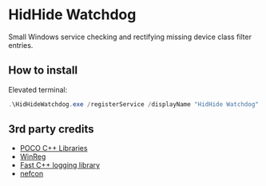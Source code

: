 # HidHide Watchdog

Small Windows service checking and rectifying missing device class filter entries.

## How to install

Elevated terminal:

```PowerShell
.\HidHideWatchdog.exe /registerService /displayName "HidHide Watchdog"
```

## 3rd party credits

- [POCO C++ Libraries](https://pocoproject.org/)
- [WinReg](https://github.com/GiovanniDicanio/WinReg)
- [Fast C++ logging library](https://github.com/gabime/spdlog)
- [nefcon](https://github.com/nefarius/nefcon)
